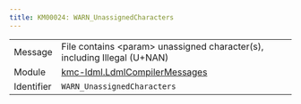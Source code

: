 ```yaml
---
title: KM00024: WARN_UnassignedCharacters
---
```


|            |           |
|------------|---------- |
| Message    | File contains &lt;param&gt; unassigned character\(s\), including Illegal \(U\+NAN\) |
| Module     | [kmc-ldml.LdmlCompilerMessages](kmc-ldml.ldmlcompilermessages) |
| Identifier | `WARN_UnassignedCharacters` |


